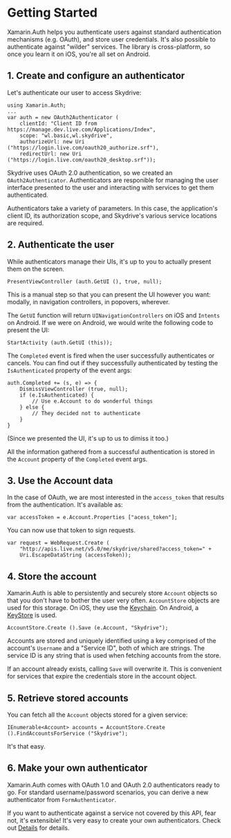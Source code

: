 # Getting Started

Xamarin.Auth helps you authenticate users against standard authentication mechanisms (e.g. OAuth), and store user credentials. It's also possible to authenticate against "wilder" services. The library is cross-platform, so once you learn it on iOS, you're all set on Android.




## 1. Create and configure an authenticator

Let's authenticate our user to access Skydrive:

    using Xamarin.Auth;
    ...
	var auth = new OAuth2Authenticator (
		clientId: "Client ID from https://manage.dev.live.com/Applications/Index",
		scope: "wl.basic,wl.skydrive",
		authorizeUrl: new Uri ("https://login.live.com/oauth20_authorize.srf"),
		redirectUrl: new Uri ("https://login.live.com/oauth20_desktop.srf"));

Skydrive uses OAuth 2.0 authentication, so we created an `OAuth2Authenticator`. Authenticators are responible for managing the user interface presented to the user and interacting with services to get them authenticated.

Authenticators take a variety of parameters. In this case, the application's client ID, its authorization scope, and Skydrive's various service locations are required.




## 2. Authenticate the user

While authenticators manage their UIs, it's up to you to actually present them on the screen.

	PresentViewController (auth.GetUI (), true, null);

This is a manual step so that you can present the UI however you want: modally, in navigation controllers, in popovers, wherever.

The `GetUI` function will return `UINavigationControllers` on iOS and `Intents` on Android. If we were on Android, we would write the following code to present the UI:

	StartActivity (auth.GetUI (this));

The `Completed` event is fired when the user successfully authenticates or cancels. You can find out if they successfully authenticated by testing the `IsAuthenticated` property of the event args:

	auth.Completed += (s, e) => {
		DismissViewController (true, null);
		if (e.IsAuthenticated) {
			// Use e.Account to do wonderful things
		} else {
			// They decided not to authenticate
		}
	}

(Since we presented the UI, it's up to us to dimiss it too.)

All the information gathered from a successful authentication is stored in the `Account` property of the `Completed` event args.




## 3. Use the Account data

In the case of OAuth, we are most interested in the `access_token` that results from the authentication. It's available as:

	var accessToken = e.Account.Properties ["acess_token"];

You can now use that token to sign requests.

	var request = WebRequest.Create (
		"http://apis.live.net/v5.0/me/skydrive/shared?access_token=" +
		Uri.EscapeDataString (accessToken));




## 4. Store the account

Xamarin.Auth is able to persistently and securely store `Account` objects so that you don't have to bother the user very often. `AccountStore` objects are used for this storage. On iOS, they use the [Keychain](https://developer.apple.com/library/ios/#documentation/security/Reference/keychainservices/Reference/reference.html). On Android, a [KeyStore](http://developer.android.com/reference/java/security/KeyStore.html) is used.

	AccountStore.Create ().Save (e.Account, "Skydrive");

Accounts are stored and uniquely identified using a key comprised of the account's `Username` and a "Service ID", both of which are strings. The service ID is any string that is used when fetching accounts from the store.

If an account already exists, calling `Save` will overwrite it. This is convenient for services that expire the credentials store in the account object.




## 5. Retrieve stored accounts

You can fetch all the `Account` objects stored for a given service:

	IEnumerable<Account> accounts = AccountStore.Create ().FindAccountsForService ("Skydrive");

It's that easy.




## 6. Make your own authenticator

Xamarin.Auth comes with OAuth 1.0 and OAuth 2.0 authenticators ready to go. For standard username/password scenarios, you can derive a new authenticator from `FormAuthenticator`.

If you want to authenticate against a service not covered by this API, fear not, it's extensible! It's very easy to create your own authenticators. Check out <a href="Details.md">Details</a> for details.


